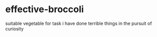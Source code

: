 # effective-broccoli
suitable vegetable for task
i have done terrible things in the pursuit of curiosity

